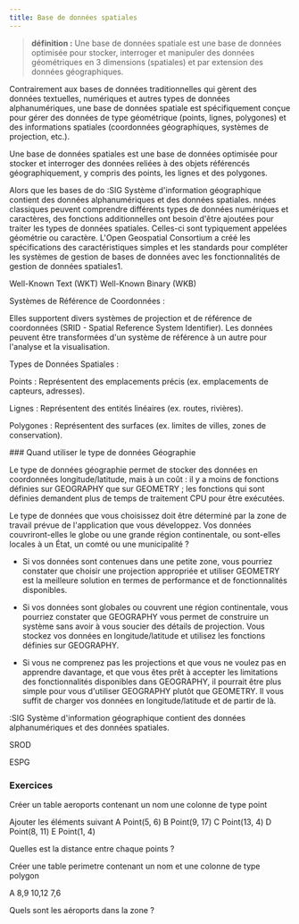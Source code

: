 ```yaml
---
title: Base de données spatiales
---
```


> **définition :** Une base de données spatiale est une base de données optimisée pour stocker, interroger et manipuler des données géométriques en 3 dimensions (spatiales) et par extension des données géographiques. 

Contrairement aux bases de données traditionnelles qui gèrent des données textuelles, numériques et autres types de données alphanumériques, une base de données spatiale est spécifiquement conçue pour gérer des données de type géométrique (points, lignes, polygones) et des informations spatiales (coordonnées géographiques, systèmes de projection, etc.).

Une base de données spatiales est une base de données optimisée pour stocker et interroger des données reliées à des objets référencés géographiquement, y compris des points, les lignes et des polygones. 

Alors que les bases de do
:SIG
  Système d'information géographique contient des données alphanumériques et des données spatiales.
nnées classiques peuvent comprendre différents types de données numériques et caractères, des fonctions additionnelles ont besoin d'être ajoutées pour traiter les types de données spatiales. Celles-ci sont typiquement appelées géométrie ou caractère. L'Open Geospatial Consortium a créé les spécifications des caractéristiques simples et les standards pour compléter les systèmes de gestion de bases de données avec les fonctionnalités de gestion de données spatiales1.

Well-Known Text (WKT) 
Well-Known Binary (WKB)

Systèmes de Référence de Coordonnées :

Elles supportent divers systèmes de projection et de référence de coordonnées (SRID - Spatial Reference System Identifier).
Les données peuvent être transformées d'un système de référence à un autre pour l'analyse et la visualisation.

Types de Données Spatiales :

Points : Représentent des emplacements précis (ex. emplacements de capteurs, adresses).
    
Lignes : Représentent des entités linéaires (ex. routes, rivières).
    
Polygones : Représentent des surfaces (ex. limites de villes, zones de conservation).



### Quand utiliser le type de données Géographie

Le type de données géographie permet de stocker des données en coordonnées longitude/latitude, mais à un coût : il y a moins de fonctions définies sur GEOGRAPHY que sur GEOMETRY ; les fonctions qui sont définies demandent plus de temps de traitement CPU pour être exécutées.

Le type de données que vous choisissez doit être déterminé par la zone de travail prévue de l'application que vous développez. Vos données couvriront-elles le globe ou une grande région continentale, ou sont-elles locales à un État, un comté ou une municipalité ?

- Si vos données sont contenues dans une petite zone, vous pourriez constater que choisir une projection appropriée et utiliser GEOMETRY est la meilleure solution en termes de performance et de fonctionnalités disponibles.

- Si vos données sont globales ou couvrent une région continentale, vous pourriez constater que GEOGRAPHY vous permet de construire un système sans avoir à vous soucier des détails de projection. Vous stockez vos données en longitude/latitude et utilisez les fonctions définies sur GEOGRAPHY.

- Si vous ne comprenez pas les projections et que vous ne voulez pas en apprendre davantage, et que vous êtes prêt à accepter les limitations des fonctionnalités disponibles dans GEOGRAPHY, il pourrait être plus simple pour vous d'utiliser GEOGRAPHY plutôt que GEOMETRY. Il vous suffit de charger vos données en longitude/latitude et de partir de là.

:SIG
  Système d'information géographique contient des données alphanumériques et des données spatiales.

SROD

ESPG

### Exercices

Créer un table aeroports contenant un nom une colonne de type point

Ajouter les éléments suivant
A  Point(5, 6)
B  Point(9, 17)
C  Point(13, 4)
D  Point(8, 11)
E  Point(1, 4)

Quelles est la distance entre chaque points ?

Créer une table perimetre contenant un nom et une colonne de type polygon

A 8,9 10,12 7,6

Quels sont les aéroports dans la zone ?
